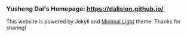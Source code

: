 ### Yusheng Dai's Homepage: https://dalision.github.io/

This website is powered by Jekyll and <a href="https://github.com/yaoyao-liu/minimal-light" target="_blank" rel="noopener">Minimal Light</a> theme. Thanks for sharing!